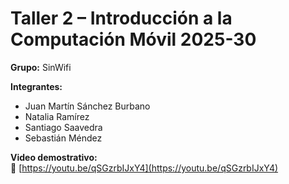 #  Taller 2 – Introducción a la Computación Móvil 2025-30  

**Grupo:** SinWifi  

**Integrantes:**  
- Juan Martín Sánchez Burbano  
- Natalia Ramírez  
- Santiago Saavedra  
- Sebastián Méndez  

**Video demostrativo:**  
🔗 [https://youtu.be/qSGzrbIJxY4](https://youtu.be/qSGzrbIJxY4)
